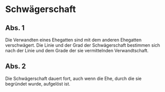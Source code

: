 # Schwägerschaft



## Abs. 1

 Die Verwandten eines Ehegatten sind mit dem anderen Ehegatten verschwägert. Die Linie und der Grad der Schwägerschaft bestimmen sich nach der Linie und dem Grade der sie vermittelnden Verwandtschaft.

## Abs. 2

 Die Schwägerschaft dauert fort, auch wenn die Ehe, durch die sie begründet wurde, aufgelöst ist. 

